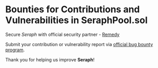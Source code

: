 # Bounties for Contributions and Vulnerabilities in SeraphPool.sol

Secure *Seraph* with official security partner - [Remedy](https://r.xyz/#bug-bounty)

Submit your contribution or vulnerability report via [official bug bounty program](https://hunt.r.xyz/programs/seraph-staking-by-bitmind).

Thank you for helping us improve **Seraph**!
